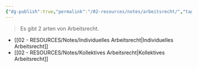 ```yaml
---
{"dg-publish":true,"permalink":"/02-resources/notes/arbeitsrecht/","tags":["GFN/LF01","GFN/prüfungsrelevant/AP1"]}
---
```


>Es gibt 2 arten von Arbeitsrecht.

- [[02 - RESOURCES/Notes/Individuelles Arbeitsrecht\|Individuelles Arbeitsrecht]]
- [[02 - RESOURCES/Notes/Kollektives Arbeitsrecht\|Kollektives Arbeitsrecht]]